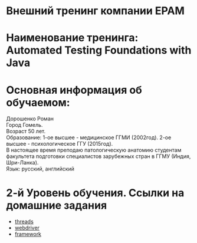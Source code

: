 # Внешний тренинг компании EPAM
# Наименование тренинга: Automated Testing Foundations with Java
# Основная информация об обучаемом:  
Дорошенко Роман  
Город Гомель.   
Возраст 50 лет.  
Образование: 1-ое высшее - медицинское ГГМИ (2002год).  2-ое высшее - психологическое ГГУ (2015год).  
В настоящее время преподаю патологическую анатомию студентам факультета подготовки специалистов зарубежных стран в ГГМУ (Индия, Шри-Ланка).  
Язык: русский, английский   
# 2-й Уровень обучения. Ссылки на домашние задания 
* [threads](threads/src)  
* [webdriver](webdriver/src)  
* [framework](framework/src)


